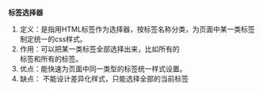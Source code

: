 **标签选择器**
1. 定义：是指用HTML标签作为选择器，按标签名称分类，为页面中某一类标签制定统一的css样式。
2. 作用：可以把某一类标签全部选择出来，比如所有的<div>标签和所有的<span>标签。
3. 优点：能快速为页面中同一类型的标签统一样式设置。
4. 缺点： 不能设计差异化样式，只能选择全部的当前标签

